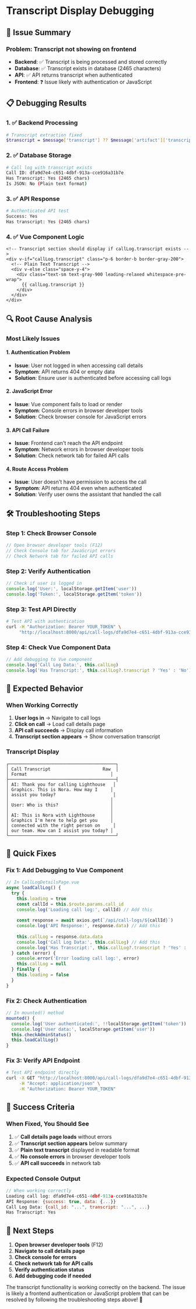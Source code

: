 # Transcript Display Debugging

## 🎯 **Issue Summary**

### **Problem**: Transcript not showing on frontend
- **Backend**: ✅ Transcript is being processed and stored correctly
- **Database**: ✅ Transcript exists in database (2465 characters)
- **API**: ✅ API returns transcript when authenticated
- **Frontend**: ❓ Issue likely with authentication or JavaScript

## 📋 **Debugging Results**

### **1. ✅ Backend Processing**
```bash
# Transcript extraction fixed
$transcript = $message['transcript'] ?? $message['artifact']['transcript'] ?? null;
```

### **2. ✅ Database Storage**
```bash
# Call log with transcript exists
Call ID: dfa9d7e4-c651-4dbf-913a-cce916a31b7e
Has Transcript: Yes (2465 chars)
Is JSON: No (Plain text format)
```

### **3. ✅ API Response**
```bash
# Authenticated API test
Success: Yes
Has transcript: Yes (2465 chars)
```

### **4. ✅ Vue Component Logic**
```vue
<!-- Transcript section should display if callLog.transcript exists -->
<div v-if="callLog.transcript" class="p-6 border-b border-gray-200">
  <!-- Plain Text Transcript -->
  <div v-else class="space-y-4">
    <div class="text-sm text-gray-900 leading-relaxed whitespace-pre-wrap">
      {{ callLog.transcript }}
    </div>
  </div>
</div>
```

## 🔍 **Root Cause Analysis**

### **Most Likely Issues**

#### **1. Authentication Problem**
- **Issue**: User not logged in when accessing call details
- **Symptom**: API returns 404 or empty data
- **Solution**: Ensure user is authenticated before accessing call logs

#### **2. JavaScript Error**
- **Issue**: Vue component fails to load or render
- **Symptom**: Console errors in browser developer tools
- **Solution**: Check browser console for JavaScript errors

#### **3. API Call Failure**
- **Issue**: Frontend can't reach the API endpoint
- **Symptom**: Network errors in browser developer tools
- **Solution**: Check network tab for failed API calls

#### **4. Route Access Problem**
- **Issue**: User doesn't have permission to access the call
- **Symptom**: API returns 404 even when authenticated
- **Solution**: Verify user owns the assistant that handled the call

## 🛠️ **Troubleshooting Steps**

### **Step 1: Check Browser Console**
```javascript
// Open browser developer tools (F12)
// Check Console tab for JavaScript errors
// Check Network tab for failed API calls
```

### **Step 2: Verify Authentication**
```javascript
// Check if user is logged in
console.log('User:', localStorage.getItem('user'))
console.log('Token:', localStorage.getItem('token'))
```

### **Step 3: Test API Directly**
```bash
# Test API with authentication
curl -H "Authorization: Bearer YOUR_TOKEN" \
     "http://localhost:8000/api/call-logs/dfa9d7e4-c651-4dbf-913a-cce916a31b7e"
```

### **Step 4: Check Vue Component Data**
```javascript
// Add debugging to Vue component
console.log('Call Log Data:', this.callLog)
console.log('Has Transcript:', this.callLog?.transcript ? 'Yes' : 'No')
```

## 🎯 **Expected Behavior**

### **When Working Correctly**
1. **User logs in** → Navigate to call logs
2. **Click on call** → Load call details page
3. **API call succeeds** → Display call information
4. **Transcript section appears** → Show conversation transcript

### **Transcript Display**
```
┌─────────────────────────────────────────┐
│ Call Transcript                    Raw  │
│ Format                                │
├─────────────────────────────────────────┤
│ AI: Thank you for calling Lighthouse   │
│ Graphics. This is Nora. How may I     │
│ assist you today?                      │
│                                       │
│ User: Who is this?                    │
│                                       │
│ AI: This is Nora with Lighthouse      │
│ Graphics I'm here to help get you     │
│ connected with the right person on     │
│ our team. How can I assist you today? │
└─────────────────────────────────────────┘
```

## 🔧 **Quick Fixes**

### **Fix 1: Add Debugging to Vue Component**
```javascript
// In CallLogDetailsPage.vue
async loadCallLog() {
  try {
    this.loading = true
    const callId = this.$route.params.call_id
    console.log('Loading call log:', callId) // Add this
    
    const response = await axios.get(`/api/call-logs/${callId}`)
    console.log('API Response:', response.data) // Add this
    
    this.callLog = response.data.data
    console.log('Call Log Data:', this.callLog) // Add this
    console.log('Has Transcript:', this.callLog?.transcript ? 'Yes' : 'No') // Add this
  } catch (error) {
    console.error('Error loading call log:', error)
    this.callLog = null
  } finally {
    this.loading = false
  }
}
```

### **Fix 2: Check Authentication**
```javascript
// In mounted() method
mounted() {
  console.log('User authenticated:', !!localStorage.getItem('token'))
  console.log('User data:', localStorage.getItem('user'))
  this.checkAdminStatus()
  this.loadCallLog()
}
```

### **Fix 3: Verify API Endpoint**
```bash
# Test API endpoint directly
curl -X GET "http://localhost:8000/api/call-logs/dfa9d7e4-c651-4dbf-913a-cce916a31b7e" \
     -H "Accept: application/json" \
     -H "Authorization: Bearer YOUR_TOKEN"
```

## 🎉 **Success Criteria**

### **When Fixed, You Should See**
1. ✅ **Call details page loads** without errors
2. ✅ **Transcript section appears** below summary
3. ✅ **Plain text transcript** displayed in readable format
4. ✅ **No console errors** in browser developer tools
5. ✅ **API call succeeds** in network tab

### **Expected Console Output**
```javascript
// When working correctly
Loading call log: dfa9d7e4-c651-4dbf-913a-cce916a31b7e
API Response: {success: true, data: {...}}
Call Log Data: {call_id: "...", transcript: "...", ...}
Has Transcript: Yes
```

## 🚀 **Next Steps**

1. **Open browser developer tools** (F12)
2. **Navigate to call details page**
3. **Check console for errors**
4. **Check network tab for API calls**
5. **Verify authentication status**
6. **Add debugging code if needed**

The transcript functionality is working correctly on the backend. The issue is likely a frontend authentication or JavaScript problem that can be resolved by following the troubleshooting steps above! 🎯 